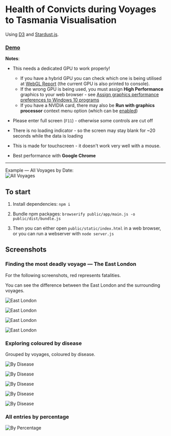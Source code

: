 # Health of Convicts during Voyages to Tasmania Visualisation

Using [D3](https://d3js.org/) and [Stardust.js](https://stardustjs.github.io/).

### [Demo](https://nf-s.github.io/tas-convict-datavis-d3/public/static/)  

**Notes**: 

- This needs a dedicated GPU to work properly!  

    - If you have a hybrid GPU you can check which one is being utilised at [WebGL Report](http://webglreport.com/?v=1) (the current GPU is also printed to console).
    - If the wrong GPU is being used, you must assign **High Performance** graphics to your web browser - see [Assign graphics performance preferences to Windows 10 programs](https://www.ghacks.net/2018/11/30/assign-graphics-performance-preferences-windows-10-programs/)
    - If you have a NVIDIA card, there may also be **Run with graphics processor** context menu option (which can be [enabled](https://forums.geforce.com/default/topic/520731/pc-games/can-39-t-find-34-run-with-graphics-processor-34-option/post/3698089/#3698089))

- Please enter full screen (`F11`) - otherwise some controls are cut off

- There is no loading indicator - so the screen may stay blank for ~20 seconds while the data is loading

- This is made for touchscreen - it doesn't work very well with a mouse.

- Best performance with **Google Chrome**

---

Example &mdash; All Voyages by Date:  
![All Voyages](https://github.com/nf-s/utas-tas-convict-datavis/blob/master/docs/img/all%20voyages.png?raw=true)

## To start

1. Install dependencies: `npm i`

2. Bundle npm packages: `browserify public/app/main.js -o public/dist/bundle.js`

3. Then you can either open `public/static/index.html` in a web browser, or you can run a webserver with `node server.js`

## Screenshots

### Finding the most deadly voyage &mdash; The East London

For the following screenshots, red represents fatalities.

You can see the difference between the East London and the surrounding voyages.

![East London](https://github.com/nf-s/utas-tas-convict-datavis/blob/master/docs/img/east%20london.png?raw=true)

![East London](https://github.com/nf-s/utas-tas-convict-datavis/blob/master/docs/img/east%20london%20with%20names.png?raw=true)

![East London](https://github.com/nf-s/utas-tas-convict-datavis/blob/master/docs/img/east%20london%20with%20names%20zoomed.png?raw=true)

![East London](https://github.com/nf-s/utas-tas-convict-datavis/blob/master/docs/img/east%20london%20with%20names%20zoomed%20-%20eliza.png?raw=true)

### Exploring coloured by disease

Grouped by voyages, coloured by disease.

![By Disease](https://github.com/nf-s/utas-tas-convict-datavis/blob/master/docs/img/all%20by%20voyage%20coloured%20by%20disease.png?raw=true)

![By Disease](https://github.com/nf-s/utas-tas-convict-datavis/blob/master/docs/img/all%20by%20voyage%20coloured%20by%20disease%20zoom.png?raw=true)

![By Disease](https://github.com/nf-s/utas-tas-convict-datavis/blob/master/docs/img/sarah%202%20-%20colour%20by%20disease.png?raw=true)

![By Disease](https://github.com/nf-s/utas-tas-convict-datavis/blob/master/docs/img/sarah%202%20-%20colour%20by%20disease%20-%20zoomed%20in.png?raw=true)

![By Disease](https://github.com/nf-s/utas-tas-convict-datavis/blob/master/docs/img/sarah%202%20-%20colour%20by%20disease%20-%20zoomed%20in%20-%20andrew.png?raw=true)

### All entries by percentage

![By Percentage](https://github.com/nf-s/utas-tas-convict-datavis/blob/master/docs/img/all%20by%20percentage.png?raw=true)
